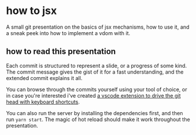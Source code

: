 # how to jsx

A small git presentation on the basics of jsx mechanisms, how to use it, and a sneak peek into how to implement a vdom with it.

## how to read this presentation

Each commit is structured to represent a slide, or a progress of some kind. The commit message gives the gist of it for a fast understanding, and the extended commit explains it all.

You can browse through the commits yourself using your tool of choice, or in case you're interested i've created [a vscode extension to drive the git head with keyboard shortcuts](https://marketplace.visualstudio.com/items?itemName=y-nk.gitplay).

You can also run the server by installing the dependencies first, and then run `yarn start`. The magic of hot reload should make it work throughout the presentation.

